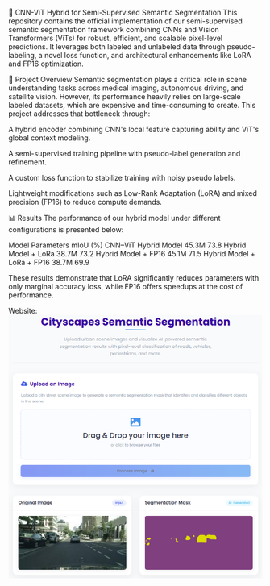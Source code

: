 🧠 CNN-ViT Hybrid for Semi-Supervised Semantic Segmentation
This repository contains the official implementation of our semi-supervised semantic segmentation framework combining CNNs and Vision Transformers (ViTs) for robust, efficient, and scalable pixel-level predictions. It leverages both labeled and unlabeled data through pseudo-labeling, a novel loss function, and architectural enhancements like LoRA and FP16 optimization.

🚀 Project Overview
Semantic segmentation plays a critical role in scene understanding tasks across medical imaging, autonomous driving, and satellite vision. However, its performance heavily relies on large-scale labeled datasets, which are expensive and time-consuming to create. This project addresses that bottleneck through:

A hybrid encoder combining CNN's local feature capturing ability and ViT's global context modeling.

A semi-supervised training pipeline with pseudo-label generation and refinement.

A custom loss function to stabilize training with noisy pseudo labels.

Lightweight modifications such as Low-Rank Adaptation (LoRA) and mixed precision (FP16) to reduce compute demands.

📊 Results
The performance of our hybrid model under different configurations is presented below:

Model	                    Parameters	mIoU (%)
CNN–ViT Hybrid Model	      45.3M	    73.8
Hybrid Model + LoRa	        38.7M	    73.2
Hybrid Model + FP16	        45.1M	    71.5
Hybrid Model + LoRa + FP16	38.7M	    69.9

These results demonstrate that LoRA significantly reduces parameters with only marginal accuracy loss, while FP16 offers speedups at the cost of performance.

Website:
![alt text](website.png)
